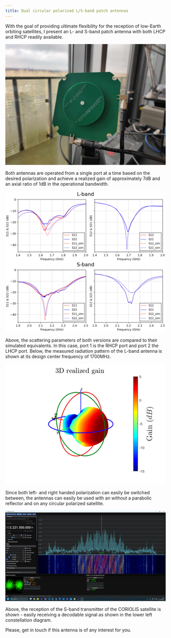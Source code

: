 ```yaml
---
title: Dual circular polarized L/S-band patch antennas
---
```


With the goal of providing ultimate flexibility for the reception of low-Earth orbiting satellites, I present an L- and S-band patch antenna with both LHCP and RHCP readily available.

![Picture of the S-band version](assets/S_band_version.jpg)

Both antennas are operated from a single port at a time based on the desired polarization and achieve a realized gain of approximately 7dB and an axial ratio of 1dB in the operational bandwidth.

![Comparison of simulated and measured scattering parameters of final design](assets/S_parameters.png)

Above, the scattering parameters of both versions are compared to their simulated equivalents. In this case, port 1 is the RHCP port and port 2 the LHCP port. Below, the measured radiation pattern of the L-band antenna is shown at its design center frequency of 1700MHz.

![Realized gain of L-band version @1700MHz](assets/realized_gain.png)

Since both left- and right handed polarization can easily be switched between, the antennas can easily be used with an without a parabolic reflector and on any circular polarized satellite.

![Reception of Coriolis LEO satellite using S-band antenna](assets/coriolis.png)

Above, the reception of the S-band transmitter of the CORIOLIS satellite is shown - easily receiving a decodable signal as shown in the lower left constellation diagram.

Please, get in touch if this antenna is of any interest for you.
